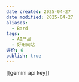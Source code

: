 ```yaml
---
date created: 2025-04-27
date modified: 2025-04-27
aliases:
  - Bard
tags:
  - AI产品
  - 好用网站
评价: 6
publish: true
---
```


[[gemini api key]]